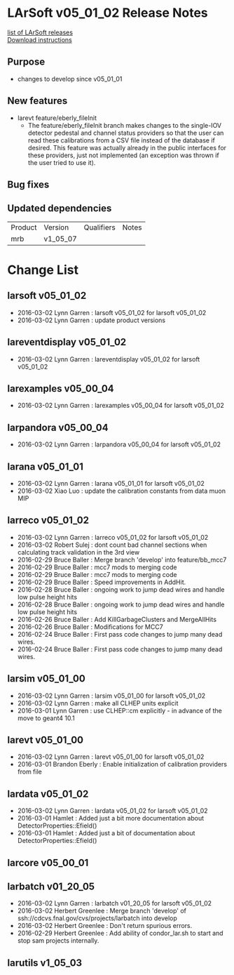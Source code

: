 # LArSoft v05_01_02 Release Notes



[list of LArSoft releases](LArSoft_release_list)  
[Download instructions](https://scisoft.fnal.gov/scisoft/bundles/larsoft/v05_01_02/larsoft-v05_01_02.html)

## Purpose

-   changes to develop since v05_01_01

## New features

-   larevt feature/eberly_fileInit
    -   The feature/eberly_fileInit branch makes changes to the single-IOV detector pedestal and channel status providers so that the user can read these calibrations from a CSV file instead of the database if desired. This feature was actually already in the public interfaces for these providers, just not implemented (an exception was thrown if the user tried to use it).

## Bug fixes

## Updated dependencies

|         |          |            |       |
|---------|----------|------------|-------|
| Product | Version  | Qualifiers | Notes |
| mrb     | v1_05_07 |            |       |

# Change List

## larsoft v05_01_02

-   2016-03-02 Lynn Garren : larsoft v05_01_02 for larsoft v05_01_02
-   2016-03-02 Lynn Garren : update product versions

## lareventdisplay v05_01_02

-   2016-03-02 Lynn Garren : lareventdisplay v05_01_02 for larsoft v05_01_02

## larexamples v05_00_04

-   2016-03-02 Lynn Garren : larexamples v05_00_04 for larsoft v05_01_02

## larpandora v05_00_04

-   2016-03-02 Lynn Garren : larpandora v05_00_04 for larsoft v05_01_02

## larana v05_01_01

-   2016-03-02 Lynn Garren : larana v05_01_01 for larsoft v05_01_02
-   2016-03-02 Xiao Luo : update the calibration constants from data muon MIP

## larreco v05_01_02

-   2016-03-02 Lynn Garren : larreco v05_01_02 for larsoft v05_01_02
-   2016-03-02 Robert Sulej : dont count bad channel sections when calculating track validation in the 3rd view
-   2016-02-29 Bruce Baller : Merge branch 'develop' into feature/bb_mcc7
-   2016-02-29 Bruce Baller : mcc7 mods to merging code
-   2016-02-29 Bruce Baller : mcc7 mods to merging code
-   2016-02-29 Bruce Baller : Speed improvements in AddHit.
-   2016-02-28 Bruce Baller : ongoing work to jump dead wires and handle low pulse height hits
-   2016-02-28 Bruce Baller : ongoing work to jump dead wires and handle low pulse height hits
-   2016-02-26 Bruce Baller : Add KillGarbageClusters and MergeAllHits
-   2016-02-26 Bruce Baller : Modifications for MCC7
-   2016-02-24 Bruce Baller : First pass code changes to jump many dead wires.
-   2016-02-24 Bruce Baller : First pass code changes to jump many dead wires.

## larsim v05_01_00

-   2016-03-02 Lynn Garren : larsim v05_01_00 for larsoft v05_01_02
-   2016-03-02 Lynn Garren : make all CLHEP units explicit
-   2016-03-01 Lynn Garren : use CLHEP::cm explicitly - in advance of the move to geant4 10.1

## larevt v05_01_00

-   2016-03-02 Lynn Garren : larevt v05_01_00 for larsoft v05_01_02
-   2016-03-01 Brandon Eberly : Enable initialization of calibration providers from file

## lardata v05_01_02

-   2016-03-02 Lynn Garren : lardata v05_01_02 for larsoft v05_01_02
-   2016-03-01 Hamlet : Added just a bit more documentation about DetectorProperties::Efield()
-   2016-03-01 Hamlet : Added just a bit of documentation about DetectorProperties::Efield()

## larcore v05_00_01

## larbatch v01_20_05

-   2016-03-02 Lynn Garren : larbatch v01_20_05 for larsoft v05_01_02
-   2016-03-02 Herbert Greenlee : Merge branch 'develop' of ssh://cdcvs.fnal.gov/cvs/projects/larbatch into develop
-   2016-03-02 Herbert Greenlee : Don't return spurious errors.
-   2016-02-29 Herbert Greenlee : Add ability of condor_lar.sh to start and stop sam projects internally.

## larutils v1_05_03
